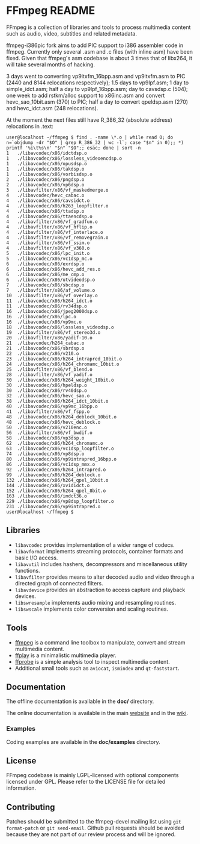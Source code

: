FFmpeg README
=============

FFmpeg is a collection of libraries and tools to process multimedia content
such as audio, video, subtitles and related metadata.

ffmpeg-i386pic fork aims to add PIC support to i386 assembler code in ffmpeg.
Currently only several .asm and .c files (with inline asm) have been fixed.
Given that ffmpeg's asm codebase is about 3 times that of libx264, it will take
several months of hacking.

3 days went to converting vp9itxfm\_16bpp.asm and vp9itxfm.asm to PIC (2440 and
8144 relocations respectively); 1.5 days to vp9lpf.asm; 1 day to
simple\_idct.asm; half a day to vp9lpf\_16bpp.asm; day to cavsdsp.c (504); one
week to add rstkm/alloc support to x86inc.asm and convert hevc\_sao\_10bit.asm
(370) to PIC; half a day to convert qpeldsp.asm (270) and hevc\_idct.asm (248
relocations).

At the moment the next files still have R\_386\_32 (absolute address)
relocations in .text:
```
user@localhost ~/ffmpeg $ find . -name \*.o | while read O; do n=`objdump -dr "$O" | grep R_386_32 | wc -l`; case "$n" in 0);; *) printf '%i\t%s\n' "$n" "$O";; esac; done | sort -n
1	./libavcodec/x86/idctdsp.o
1	./libavcodec/x86/lossless_videoencdsp.o
1	./libavcodec/x86/opusdsp.o
1	./libavcodec/x86/takdsp.o
1	./libavcodec/x86/vorbisdsp.o
2	./libavcodec/x86/pngdsp.o
2	./libavcodec/x86/vp6dsp.o
3	./libavfilter/x86/vf_maskedmerge.o
4	./libavcodec/hevc_cabac.o
4	./libavcodec/x86/cavsidct.o
4	./libavcodec/x86/h263_loopfilter.o
4	./libavcodec/x86/ttadsp.o
4	./libavcodec/x86/ttaencdsp.o
4	./libavfilter/x86/vf_gradfun.o
4	./libavfilter/x86/vf_hflip.o
4	./libavfilter/x86/vf_interlace.o
4	./libavfilter/x86/vf_removegrain.o
4	./libavfilter/x86/vf_ssim.o
4	./libavfilter/x86/vf_v360.o
5	./libavcodec/x86/lpc_init.o
5	./libavcodec/x86/vc1dsp_mc.o
6	./libavcodec/x86/exrdsp.o
6	./libavcodec/x86/hevc_add_res.o
6	./libavcodec/x86/me_cmp.o
6	./libavcodec/x86/utvideodsp.o
7	./libavcodec/x86/sbcdsp.o
7	./libavfilter/x86/af_volume.o
10	./libavfilter/x86/vf_overlay.o
11	./libavcodec/x86/h264_idct.o
11	./libavcodec/x86/rv34dsp.o
16	./libavcodec/x86/jpeg2000dsp.o
16	./libavcodec/x86/lpc.o
16	./libavcodec/x86/vp9mc.o
18	./libavcodec/x86/lossless_videodsp.o
19	./libavfilter/x86/vf_stereo3d.o
20	./libavfilter/x86/yadif-10.o
21	./libavcodec/h264_cabac.o
21	./libavcodec/x86/sbrdsp.o
22	./libavcodec/x86/v210.o
23	./libavcodec/x86/h264_intrapred_10bit.o
24	./libavcodec/x86/h264_chromamc_10bit.o
25	./libavfilter/x86/vf_blend.o
28	./libavfilter/x86/vf_yadif.o
30	./libavcodec/x86/h264_weight_10bit.o
30	./libavcodec/x86/hpeldsp.o
30	./libavcodec/x86/rv40dsp.o
32	./libavcodec/x86/hevc_sao.o
38	./libavcodec/x86/h264_idct_10bit.o
40	./libavcodec/x86/vp9mc_16bpp.o
41	./libavfilter/x86/vf_fspp.o
48	./libavcodec/x86/h264_deblock_10bit.o
48	./libavcodec/x86/hevc_deblock.o
50	./libavcodec/x86/v210enc.o
56	./libavfilter/x86/vf_bwdif.o
58	./libavcodec/x86/vp3dsp.o
62	./libavcodec/x86/h264_chromamc.o
63	./libavcodec/x86/vc1dsp_loopfilter.o
74	./libavcodec/x86/vp8dsp.o
80	./libavcodec/x86/vp9intrapred_16bpp.o
86	./libavcodec/x86/vc1dsp_mmx.o
92	./libavcodec/x86/h264_intrapred.o
99	./libavcodec/x86/h264_deblock.o
132	./libavcodec/x86/h264_qpel_10bit.o
144	./libavcodec/x86/xvididct.o
152	./libavcodec/x86/h264_qpel_8bit.o
163	./libavcodec/x86/imdct36.o
229	./libavcodec/x86/vp8dsp_loopfilter.o
231	./libavcodec/x86/vp9intrapred.o
user@localhost ~/ffmpeg $ 
```

## Libraries

* `libavcodec` provides implementation of a wider range of codecs.
* `libavformat` implements streaming protocols, container formats and basic I/O access.
* `libavutil` includes hashers, decompressors and miscellaneous utility functions.
* `libavfilter` provides means to alter decoded audio and video through a directed graph of connected filters.
* `libavdevice` provides an abstraction to access capture and playback devices.
* `libswresample` implements audio mixing and resampling routines.
* `libswscale` implements color conversion and scaling routines.

## Tools

* [ffmpeg](https://ffmpeg.org/ffmpeg.html) is a command line toolbox to
  manipulate, convert and stream multimedia content.
* [ffplay](https://ffmpeg.org/ffplay.html) is a minimalistic multimedia player.
* [ffprobe](https://ffmpeg.org/ffprobe.html) is a simple analysis tool to inspect
  multimedia content.
* Additional small tools such as `aviocat`, `ismindex` and `qt-faststart`.

## Documentation

The offline documentation is available in the **doc/** directory.

The online documentation is available in the main [website](https://ffmpeg.org)
and in the [wiki](https://trac.ffmpeg.org).

### Examples

Coding examples are available in the **doc/examples** directory.

## License

FFmpeg codebase is mainly LGPL-licensed with optional components licensed under
GPL. Please refer to the LICENSE file for detailed information.

## Contributing

Patches should be submitted to the ffmpeg-devel mailing list using
`git format-patch` or `git send-email`. Github pull requests should be
avoided because they are not part of our review process and will be ignored.
